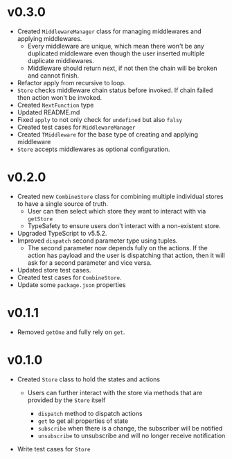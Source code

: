 # v0.3.0

- Created `MiddlewareManager` class for managing middlewares and applying middlewares.
  - Every middleware are unique, which mean there won't be any duplicated middleware even though the user inserted multiple duplicate middlewares.
  - Middleware should return next, if not then the chain will be broken and cannot finish.
- Refactor apply from recursive to loop.
- `Store` checks middleware chain status before invoked. If chain failed then action won't be invoked.
- Created `NextFunction` type
- Updated README.md
- Fixed `apply` to not only check for `undefined` but also `falsy`
- Created test cases for `MiddlewareManager`
- Created `TMiddleware` for the base type of creating and applying middleware
- `Store` accepts middlewares as optional configuration.

# v0.2.0

- Created new `CombineStore` class for combining multiple individual stores to have a single source of truth.
  - User can then select which store they want to interact with via `getStore`
  - TypeSafety to ensure users don't interact with a non-existent store.
- Upgraded TypeScript to v5.5.2.
- Improved `dispatch` second parameter type using tuples.
  - The second parameter now depends fully on the actions. If the action has payload and the user is dispatching that action, then it will ask for a second parameter and vice versa.
- Updated store test cases.
- Created test cases for `CombineStore`.
- Update some `package.json` properties

# v0.1.1

- Removed `getOne` and fully rely on `get`.

# v0.1.0

- Created `Store` class to hold the states and actions

  - Users can further interact with the store via methods that are provided by the `Store` itself

    - `dispatch` method to dispatch actions
    - `get` to get all properties of state
    - `subscribe` when there is a change, the subscriber will be notified
    - `unsubscribe` to unsubscribe and will no longer receive notification

- Write test cases for `Store`
